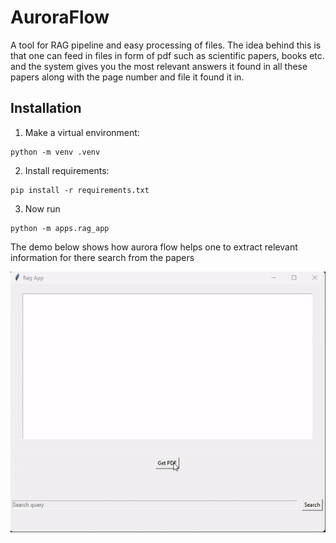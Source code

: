 # AuroraFlow
 A tool for RAG pipeline and easy processing of files. 
 The idea behind this is that one can feed in files in form of pdf such as scientific papers, books etc.
and the system gives you the most relevant answers it found in all these papers along with the page number and file it found it in. 

## Installation

1. Make a virtual environment:
````commandline
python -m venv .venv
````
2. Install requirements:
````commandline
pip install -r requirements.txt
````
3. Now run
````commandline
python -m apps.rag_app
````
The demo below shows how aurora flow helps one to extract relevant information for there search from the papers


![Flow Demo](auroraflowdemo.gif)

